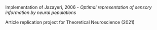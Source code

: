 

Implementation of Jazayeri, 2006 - _Optimal representation of sensory information by neural populations_

Article replication project for Theoretical Neuroscience (2021)


